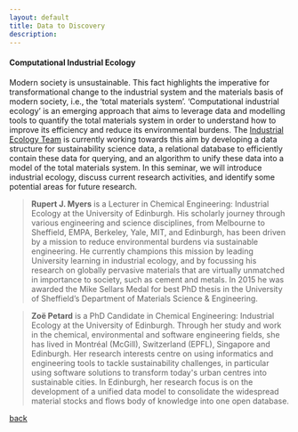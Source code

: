 ```yaml
---
layout: default
title: Data to Discovery
description:
---
```


#### Computational Industrial Ecology
 
Modern society is unsustainable. This fact highlights the imperative for transformational change to the industrial system and the materials basis of modern society, i.e., the ‘total materials system’. ‘Computational industrial ecology’ is an emerging approach that aims to leverage data and modelling tools to quantify the total materials system in order to understand how to improve its efficiency and reduce its environmental burdens. The [Industrial Ecology Team](http://www.homepages.ed.ac.uk/rmyers/index.html) is currently working towards this aim by developing a data structure for sustainability science data, a relational database to efficiently contain these data for querying, and an algorithm to unify these data into a model of the total materials system. In this seminar, we will introduce industrial ecology, discuss current research activities, and identify some potential areas for future research.
 
>**Rupert J. Myers** is a Lecturer in Chemical Engineering: Industrial Ecology at the University of Edinburgh. His scholarly journey through various engineering and science disciplines, from Melbourne to Sheffield, EMPA, Berkeley, Yale, MIT, and Edinburgh, has been driven by a mission to reduce environmental burdens via sustainable engineering. He currently champions this mission by leading University learning in industrial ecology, and by focussing his research on globally pervasive materials that are virtually unmatched in importance to society, such as cement and metals. In 2015 he was awarded the Mike Sellars Medal for best PhD thesis in the University of Sheffield’s Department of Materials Science & Engineering.
 
>**Zoë Petard** is a PhD Candidate in Chemical Engineering: Industrial Ecology at the University of Edinburgh. Through her study and work in the chemical, environmental and software engineering fields, she has lived in Montréal (McGill), Switzerland (EPFL), Singapore and Edinburgh. Her research interests centre on using informatics and engineering tools to tackle sustainability challenges, in particular using software solutions to transform today's urban centres into sustainable cities. In Edinburgh, her research focus is on the development of a unified data model to consolidate the widespread material stocks and flows body of knowledge into one open database.
 
[back](../../)
